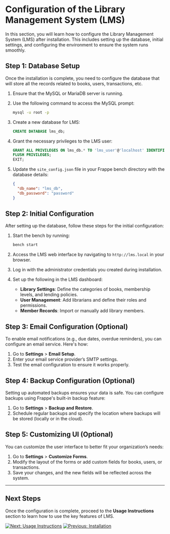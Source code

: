 # Configuration of the Library Management System (LMS)

In this section, you will learn how to configure the Library Management System (LMS) after installation. This includes setting up the database, initial settings, and configuring the environment to ensure the system runs smoothly.

## Step 1: Database Setup

Once the installation is complete, you need to configure the database that will store all the records related to books, users, transactions, etc.

1. Ensure that the MySQL or MariaDB server is running.
2. Use the following command to access the MySQL prompt:

   ```bash
   mysql -u root -p
   ```

3. Create a new database for LMS:

   ```sql
   CREATE DATABASE lms_db;
   ```

4. Grant the necessary privileges to the LMS user:

   ```sql
   GRANT ALL PRIVILEGES ON lms_db.* TO 'lms_user'@'localhost' IDENTIFIED BY 'password';
   FLUSH PRIVILEGES;
   EXIT;
   ```

5. Update the `site_config.json` file in your Frappe bench directory with the database details:

   ```json
   {
     "db_name": "lms_db",
     "db_password": "password"
   }
   ```

## Step 2: Initial Configuration

After setting up the database, follow these steps for the initial configuration:

1. Start the bench by running:

   ```bash
   bench start
   ```

2. Access the LMS web interface by navigating to `http://lms.local` in your browser.
3. Log in with the administrator credentials you created during installation.

4. Set up the following in the LMS dashboard:
   - **Library Settings**: Define the categories of books, membership levels, and lending policies.
   - **User Management**: Add librarians and define their roles and permissions.
   - **Member Records**: Import or manually add library members.

## Step 3: Email Configuration (Optional)

To enable email notifications (e.g., due dates, overdue reminders), you can configure an email service. Here's how:

1. Go to **Settings** > **Email Setup**.
2. Enter your email service provider’s SMTP settings.
3. Test the email configuration to ensure it works properly.

## Step 4: Backup Configuration (Optional)

Setting up automated backups ensures your data is safe. You can configure backups using Frappe's built-in backup feature:

1. Go to **Settings** > **Backup and Restore**.
2. Schedule regular backups and specify the location where backups will be stored (locally or in the cloud).

## Step 5: Customizing UI (Optional)

You can customize the user interface to better fit your organization’s needs:

1. Go to **Settings** > **Customize Forms**.
2. Modify the layout of the forms or add custom fields for books, users, or transactions.
3. Save your changes, and the new fields will be reflected across the system.

---

## Next Steps

Once the configuration is complete, proceed to the **Usage Instructions** section to learn how to use the key features of LMS.

[![Next: Usage Instructions](https://img.shields.io/badge/Next-Usage%20Instructions-blue?style=for-the-badge)](usage_instructions.md)
[![Previous: Installation](https://img.shields.io/badge/Previous-Installation-blue?style=for-the-badge)](installation.md)
